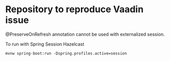 # Repository to reproduce Vaadin issue
@PreserveOnRefresh annotation cannot be used with externalized session.

To run with Spring Session Hazelcast

```mvnw spring-boot:run -Dspring.profiles.active=session```